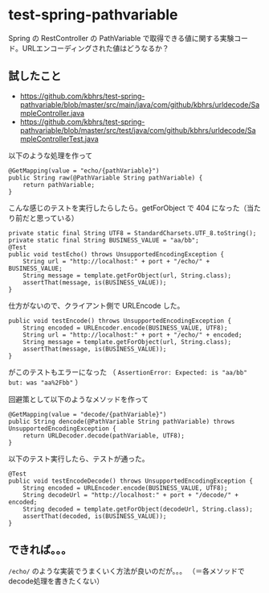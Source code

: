 # test-spring-pathvariable
Spring の RestController の PathVariable で取得できる値に関する実験コード。URLエンコーディングされた値はどうなるか？
## 試したこと
- https://github.com/kbhrs/test-spring-pathvariable/blob/master/src/main/java/com/github/kbhrs/urldecode/SampleController.java
- https://github.com/kbhrs/test-spring-pathvariable/blob/master/src/test/java/com/github/kbhrs/urldecode/SampleControllerTest.java

以下のような処理を作って

    @GetMapping(value = "echo/{pathVariable}")
    public String raw(@PathVariable String pathVariable) {
        return pathVariable;
    }

こんな感じのテストを実行したらしたら。getForObject で 404 になった（当たり前だと思っている）

    private static final String UTF8 = StandardCharsets.UTF_8.toString();
    private static final String BUSINESS_VALUE = "aa/bb";
    @Test
    public void testEcho() throws UnsupportedEncodingException {
        String url = "http://localhost:" + port + "/echo/" + BUSINESS_VALUE;
        String message = template.getForObject(url, String.class);
        assertThat(message, is(BUSINESS_VALUE));
    }

仕方がないので、クライアント側で URLEncode した。

    public void testEncode() throws UnsupportedEncodingException {
        String encoded = URLEncoder.encode(BUSINESS_VALUE, UTF8);
        String url = "http://localhost:" + port + "/echo/" + encoded;
        String message = template.getForObject(url, String.class);
        assertThat(message, is(BUSINESS_VALUE));
    }

がこのテストもエラーになった
（ `AssertionError: Expected: is "aa/bb" but: was "aa%2Fbb"` ）

回避策として以下のようなメソッドを作って

    @GetMapping(value = "decode/{pathVariable}")
    public String dencode(@PathVariable String pathVariable) throws UnsupportedEncodingException {
        return URLDecoder.decode(pathVariable, UTF8);
    }

以下のテスト実行したら、テストが通った。

    @Test
    public void testEncodeDecode() throws UnsupportedEncodingException {
        String encoded = URLEncoder.encode(BUSINESS_VALUE, UTF8);
        String decodeUrl = "http://localhost:" + port + "/decode/" + encoded;
        String decoded = template.getForObject(decodeUrl, String.class);
        assertThat(decoded, is(BUSINESS_VALUE));
    }

## できれば。。。
`/echo/` のような実装でうまくいく方法が良いのだが。。。
（＝各メソッドでdecode処理を書きたくない）
